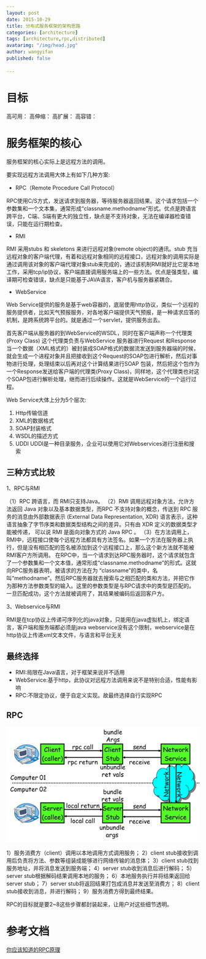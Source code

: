 ```yaml
---
layout: post
date: 2015-10-29
title: 分布式服务框架的架构思路
categories: [architecture]
tags: [architecture,rpc,distributed]
avatarimg: "/img/head.jpg"
author: wangyifan
published: false

---
```


# 目标

高可用：
高伸缩：
高扩展：
高容错：

# 服务框架的核心

服务框架的核心实际上是远程方法的调用。

要实现远程方法调用大体上有如下几种方案:

- RPC（Remote Procedure Call Protocol）

RPC使用C/S方式，发送请求到服务器，等待服务器返回结果。这个请求包括一个参数集和一个文本集，通常形成“classname.methodname”形式。优点是跨语言跨平台，C端、S端有更大的独立性，缺点是不支持对象，无法在编译器检查错误，只能在运行期检查。

- RMI

RMI 采用stubs 和 skeletons 来进行远程对象(remote object)的通讯。stub 充当远程对象的客户端代理，有着和远程对象相同的远程接口，远程对象的调用实际是通过调用该对象的客户端代理对象stub来完成的，通过该机制RMI就好比它是本地工作，采用tcp/ip协议，客户端直接调用服务端上的一些方法。优点是强类型，编译期可检查错误，缺点是只能基于JAVA语言，客户机与服务器紧耦合。

- WebService

Web Service提供的服务是基于web容器的，底层使用http协议，类似一个远程的服务提供者，比如天气预报服务，对各地客户端提供天气预报，是一种请求应答的机制，是跨系统跨平台的。就是通过一个servlet，提供服务出去。

首先客户端从服务器的到WebService的WSDL，同时在客户端声称一个代理类(Proxy Class) 这个代理类负责与WebService
服务器进行Request 和Response 当一个数据（XML格式的）被封装成SOAP格式的数据流发送到服务器端的时候，就会生成一个进程对象并且把接收到这个Request的SOAP包进行解析，然后对事物进行处理，处理结束以后再对这个计算结果进行SOAP
包装，然后把这个包作为一个Response发送给客户端的代理类(Proxy Class)，同样地，这个代理类也对这个SOAP包进行解析处理，继而进行后续操作。这就是WebService的一个运行过程。

Web Service大体上分为5个层次:
 1. Http传输信道
 2. XML的数据格式
 3. SOAP封装格式
 4. WSDL的描述方式
 5. UDDI  UDDI是一种目录服务，企业可以使用它对Webservices进行注册和搜索

## 三种方式比较

1、RPC与RMI

（1）RPC 跨语言，而 RMI只支持Java。
（2）RMI 调用远程对象方法，允许方法返回 Java 对象以及基本数据类型，而RPC 不支持对象的概念，传送到 RPC 服务的消息由外部数据表示 (External Data Representation, XDR) 语言表示，这种语言抽象了字节序类和数据类型结构之间的差异。只有由 XDR 定义的数据类型才能被传递， 可以说 RMI 是面向对象方式的 Java RPC 。
（3）在方法调用上，RMI中，远程接口使每个远程方法都具有方法签名。如果一个方法在服务器上执行，但是没有相匹配的签名被添加到这个远程接口上，那么这个新方法就不能被RMI客户方所调用。
在RPC中，当一个请求到达RPC服务器时，这个请求就包含了一个参数集和一个文本值，通常形成“classname.methodname”的形式。这就向RPC服务器表明，被请求的方法在为 “classname”的类中，名叫“methodname”。然后RPC服务器就去搜索与之相匹配的类和方法，并把它作为那种方法参数类型的输入。这里的参数类型是与RPC请求中的类型是匹配的。一旦匹配成功，这个方法就被调用了，其结果被编码后返回客户方。


3、Webservice与RMI

RMI是在tcp协议上传递可序列化的java对象，只能用在java虚拟机上，绑定语言，客户端和服务端都必须是java
webservice没有这个限制，webservice是在http协议上传递xml文本文件，与语言和平台无关

## 最终选择

- RMI:局限在Java语言，对于框架来说并不适用
- WebService:基于http，此协议对远程方法调用来说不是特别合适，性能有影响
- RPC:不限定协议，便于自定义实现。故最终选择自行实现RPC

## RPC

![](/assets/tech/architecture/rpc.png)

1）服务消费方（client）调用以本地调用方式调用服务；
2）client stub接收到调用后负责将方法、参数等组装成能够进行网络传输的消息体；
3）client stub找到服务地址，并将消息发送到服务端；
4）server stub收到消息后进行解码；
5）server stub根据解码结果调用本地的服务；
6）本地服务执行并将结果返回给server stub；
7）server stub将返回结果打包成消息并发送至消费方；
8）client stub接收到消息，并进行解码；
9）服务消费方得到最终结果。

RPC的目标就是要2~8这些步骤都封装起来，让用户对这些细节透明。

# 参考文档

[你应该知道的RPC原理](http://blog.jobbole.com/92290/)
